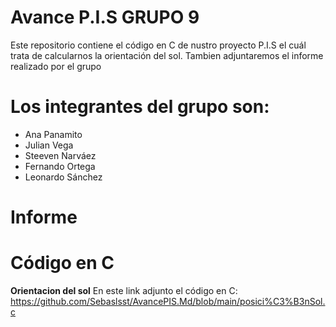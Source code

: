 # Avance P.I.S GRUPO 9
Este repositorio contiene el código en C de nustro proyecto P.I.S el cuál trata de calcularnos la orientación del sol. 
Tambien adjuntaremos el informe realizado por el grupo 
# Los integrantes del grupo son: 
- Ana Panamito 
- Julian Vega 
- Steeven Narváez 
- Fernando Ortega 
- Leonardo Sánchez
# Informe 

# Código en C
**Orientacion del sol**
En este link adjunto el código en C: https://github.com/Sebaslsst/AvancePIS.Md/blob/main/posici%C3%B3nSol.c
